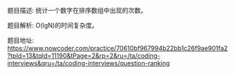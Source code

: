 ﻿题目描述:
统计一个数字在排序数组中出现的次数。

题目解析:
O(lgN)的时间复杂度。

题目地址:
https://www.nowcoder.com/practice/70610bf967994b22bb1c26f9ae901fa2?tpId=13&tqId=11190&tPage=2&rp=2&ru=/ta/coding-interviews&qru=/ta/coding-interviews/question-ranking